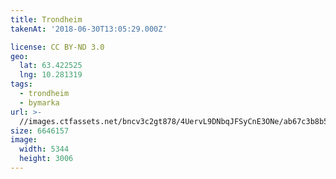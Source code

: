 ```yaml
---
title: Trondheim
takenAt: '2018-06-30T13:05:29.000Z'

license: CC BY-ND 3.0
geo:
  lat: 63.422525
  lng: 10.281319
tags:
  - trondheim
  - bymarka
url: >-
  //images.ctfassets.net/bncv3c2gt878/4UervL9DNbqJFSyCnE3ONe/ab67c3b8b5639ee6af3212d230eacfee/trondheim_29238767538_o
size: 6646157
image:
  width: 5344
  height: 3006
---
```

